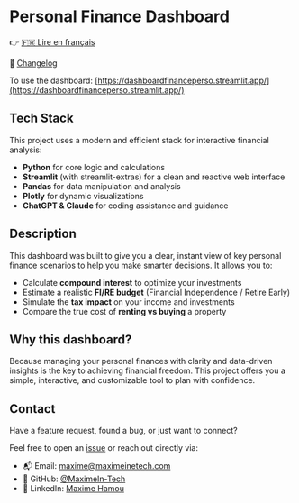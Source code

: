 # Personal Finance Dashboard

👉 [🇫🇷 Lire en français](./README.fr.md)

📄 [Changelog](./CHANGELOG.en.md)

To use the dashboard: [https://dashboardfinanceperso.streamlit.app/](https://dashboardfinanceperso.streamlit.app/)

## Tech Stack

This project uses a modern and efficient stack for interactive financial analysis:

- **Python** for core logic and calculations
- **Streamlit** (with streamlit-extras) for a clean and reactive web interface
- **Pandas** for data manipulation and analysis
- **Plotly** for dynamic visualizations
- **ChatGPT & Claude** for coding assistance and guidance

## Description

This dashboard was built to give you a clear, instant view of key personal finance scenarios to help you make smarter decisions. It allows you to:

- Calculate **compound interest** to optimize your investments
- Estimate a realistic **FI/RE budget** (Financial Independence / Retire Early)
- Simulate the **tax impact** on your income and investments
- Compare the true cost of **renting vs buying** a property

## Why this dashboard?

Because managing your personal finances with clarity and data-driven insights is the key to achieving financial freedom. This project offers you a simple, interactive, and customizable tool to plan with confidence.

## Contact

Have a feature request, found a bug, or just want to connect?

Feel free to open an [issue](https://github.com/MaximeIn-Tech/dashboardfinanceperso/issues)
or reach out directly via:

- 📬 Email: [maxime@maximeinetech.com](mailto:maxime@maximeinetech.com)
- 🐙 GitHub: [@MaximeIn-Tech](https://github.com/MaximeIn-Tech)
- 🧠 LinkedIn: [Maxime Hamou](https://www.linkedin.com/in/maximehamou/)
